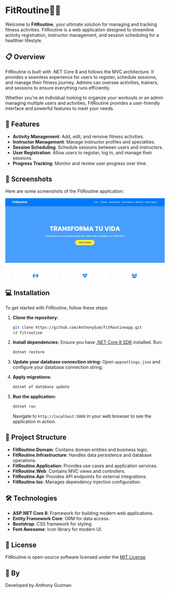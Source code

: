 # FitRoutine🏋️‍♀️

Welcome to **FitRoutine**, your ultimate solution for managing and tracking fitness activities. FitRoutine is a web application designed to streamline activity registration, instructor management, and session scheduling for a healthier lifestyle.

## 📋 Overview

FitRoutine is built with .NET Core 8 and follows the MVC architecture. It provides a seamless experience for users to register, schedule sessions, and manage their fitness journey. Admins can oversee activities, trainers, and sessions to ensure everything runs efficiently.

Whether you're an individual looking to organize your workouts or an admin managing multiple users and activities, FitRoutine provides a user-friendly interface and powerful features to meet your needs.

## 🚀 Features

- **Activity Management**: Add, edit, and remove fitness activities.
- **Instructor Management**: Manage instructor profiles and specialties.
- **Session Scheduling**: Schedule sessions between users and instructors.
- **User Registration**: Allow users to register, log in, and manage their sessions.
- **Progress Tracking**: Monitor and review user progress over time.

## 📸 Screenshots

Here are some screenshots of the FitRoutine application:

![Home Page](https://github.com/AnthonyGzm/FitRoutineApp/blob/02b180d286ee09d9cc79a4c36ba87eb69edbeedc/FitRoutine%20HomePage.jpg)


## 💻 Installation

To get started with FitRoutine, follow these steps:

1. **Clone the repository:**
    ```bash
    git clone https://github.com/AnthonyGzm/FitRoutineapp.git
    cd fitroutine
    ```

2. **Install dependencies:**
    Ensure you have [.NET Core 8 SDK](https://dotnet.microsoft.com/download) installed. Run:
    ```bash
    dotnet restore
    ```

3. **Update your database connection string:**
    Open `appsettings.json` and configure your database connection string.

4. **Apply migrations:**
    ```bash
    dotnet ef database update
    ```

5. **Run the application:**
    ```bash
    dotnet run
    ```

    Navigate to `http://localhost:5000` in your web browser to see the application in action.

## 📂 Project Structure

- **FitRoutine.Domain**: Contains domain entities and business logic.
- **FitRoutine.Infrastructure**: Handles data persistence and database operations.
- **FitRoutine.Application**: Provides use cases and application services.
- **FitRoutine.Web**: Contains MVC views and controllers.
- **FitRoutine.Api**: Provides API endpoints for external integrations.
- **FitRoutine.Ioc**: Manages dependency injection configuration.

## 🛠 Technologies

- **ASP.NET Core 8**: Framework for building modern web applications.
- **Entity Framework Core**: ORM for data access.
- **Bootstrap**: CSS framework for styling.
- **Font Awesome**: Icon library for modern UI.

## 📝 License

FitRoutine is open-source software licensed under the [MIT License](LICENSE).

## 🧩 By

Developed by Anthony Guzman.



